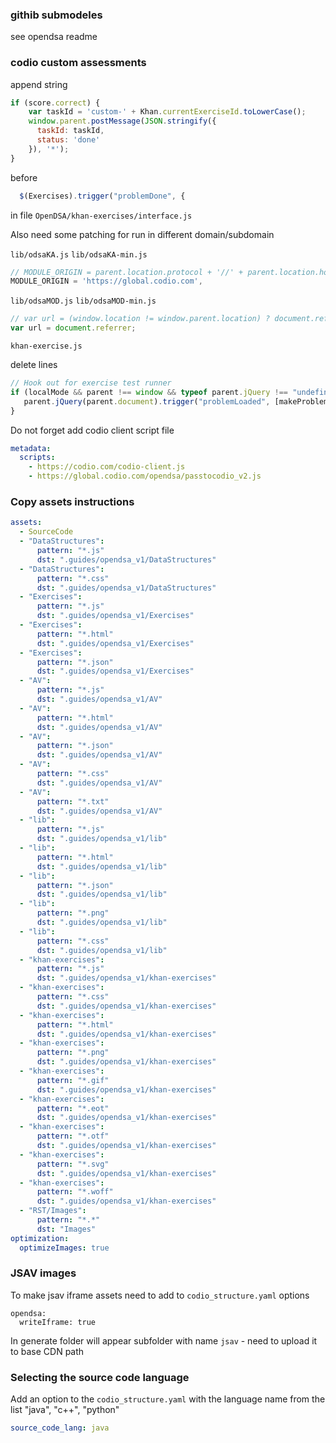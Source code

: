 ### githib submodeles

see opendsa readme

### codio custom assessments

append string
```js
if (score.correct) {
    var taskId = 'custom-' + Khan.currentExerciseId.toLowerCase();
    window.parent.postMessage(JSON.stringify({
      taskId: taskId,
      status: 'done'
    }), '*');
}
```
before
```js
  $(Exercises).trigger("problemDone", {
```

in file `OpenDSA/khan-exercises/interface.js`

Also need some patching for run in different domain/subdomain

`lib/odsaKA.js` `lib/odsaKA-min.js`

```js
// MODULE_ORIGIN = parent.location.protocol + '//' + parent.location.host,
MODULE_ORIGIN = 'https://global.codio.com',
```

`lib/odsaMOD.js` `lib/odsaMOD-min.js`
```js
// var url = (window.location != window.parent.location) ? document.referrer : document.location;
var url = document.referrer;
```

`khan-exercise.js`

delete lines
```js
// Hook out for exercise test runner
if (localMode && parent !== window && typeof parent.jQuery !== "undefined") {
   parent.jQuery(parent.document).trigger("problemLoaded", [makeProblem, answerData.solution]);
}
```

Do not forget add codio client script file

```yaml
metadata:
  scripts:
    - https://codio.com/codio-client.js
    - https://global.codio.com/opendsa/passtocodio_v2.js
```

### Copy assets instructions

```yml
assets:
  - SourceCode
  - "DataStructures":
      pattern: "*.js"
      dst: ".guides/opendsa_v1/DataStructures"
  - "DataStructures":
      pattern: "*.css"
      dst: ".guides/opendsa_v1/DataStructures"
  - "Exercises":
      pattern: "*.js"
      dst: ".guides/opendsa_v1/Exercises"
  - "Exercises":
      pattern: "*.html"
      dst: ".guides/opendsa_v1/Exercises"
  - "Exercises":
      pattern: "*.json"
      dst: ".guides/opendsa_v1/Exercises"
  - "AV":
      pattern: "*.js"
      dst: ".guides/opendsa_v1/AV"
  - "AV":
      pattern: "*.html"
      dst: ".guides/opendsa_v1/AV"
  - "AV":
      pattern: "*.json"
      dst: ".guides/opendsa_v1/AV"
  - "AV":
      pattern: "*.css"
      dst: ".guides/opendsa_v1/AV"
  - "AV":
      pattern: "*.txt"
      dst: ".guides/opendsa_v1/AV"
  - "lib":
      pattern: "*.js"
      dst: ".guides/opendsa_v1/lib"
  - "lib":
      pattern: "*.html"
      dst: ".guides/opendsa_v1/lib"
  - "lib":
      pattern: "*.json"
      dst: ".guides/opendsa_v1/lib"
  - "lib":
      pattern: "*.png"
      dst: ".guides/opendsa_v1/lib"
  - "lib":
      pattern: "*.css"
      dst: ".guides/opendsa_v1/lib"
  - "khan-exercises":
      pattern: "*.js"
      dst: ".guides/opendsa_v1/khan-exercises"
  - "khan-exercises":
      pattern: "*.css"
      dst: ".guides/opendsa_v1/khan-exercises"
  - "khan-exercises":
      pattern: "*.html"
      dst: ".guides/opendsa_v1/khan-exercises"
  - "khan-exercises":
      pattern: "*.png"
      dst: ".guides/opendsa_v1/khan-exercises"
  - "khan-exercises":
      pattern: "*.gif"
      dst: ".guides/opendsa_v1/khan-exercises"
  - "khan-exercises":
      pattern: "*.eot"
      dst: ".guides/opendsa_v1/khan-exercises"
  - "khan-exercises":
      pattern: "*.otf"
      dst: ".guides/opendsa_v1/khan-exercises"
  - "khan-exercises":
      pattern: "*.svg"
      dst: ".guides/opendsa_v1/khan-exercises"
  - "khan-exercises":
      pattern: "*.woff"
      dst: ".guides/opendsa_v1/khan-exercises"
  - "RST/Images":
      pattern: "*.*"
      dst: "Images"
optimization:
  optimizeImages: true
```


### JSAV images

To make jsav iframe assets need to add to `codio_structure.yaml` options 

```
opendsa:
  writeIframe: true
```

In generate folder will appear subfolder with name `jsav` - need to upload it to base CDN path 

### Selecting the source code language

Add an option to the `codio_structure.yaml` with the language name from the list "java", "c++", "python"

```yaml
source_code_lang: java
```
